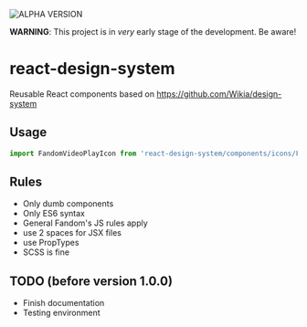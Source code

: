 ![ALPHA VERSION](http://cdn.akamai.steamstatic.com/steam/apps/426240/extras/Warning.png)

**WARNING**: This project is in *very* early stage of the development. Be aware!

# react-design-system
Reusable React components based on https://github.com/Wikia/design-system

## Usage

```js
import FandomVideoPlayIcon from 'react-design-system/components/icons/FandomVideoPlayIcon';
```

## Rules
- Only dumb components
- Only ES6 syntax
- General Fandom's JS rules apply
- use 2 spaces for JSX files
- use PropTypes
- SCSS is fine

## TODO (before version 1.0.0)
- Finish documentation
- Testing environment
